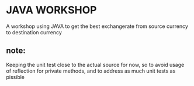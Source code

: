 # JAVA WORKSHOP
A workshop using JAVA to get the best exchangerate from source currency to destination currency

## note:
Keeping the unit test close to the actual source for now, so to avoid usage of reflection for private methods, and to address as much unit tests as pissible

